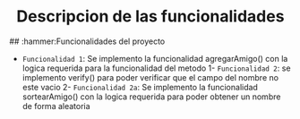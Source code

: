 <h1 align="center"> Descripcion de las funcionalidades </h1>
## :hammer:Funcionalidades del proyecto

- `Funcionalidad 1`: Se implemento la funcionalidad agregarAmigo() con la logica requerida para la funcionalidad del metodo 1- `Funcionalidad 2`: se implemento verify() para poder verificar que el campo del nombre no este vacio 2- `Funcionalidad 2a`: Se implemento la funcionalidad sortearAmigo() con la logica requerida para poder obtener un nombre de forma aleatoria  
